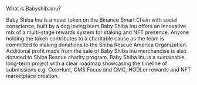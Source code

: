 What is Babyshibainu?


Baby Shiba Inu is a novel token on the Binance Smart Chain with social conscience, built by a dog loving team
Baby Shiba Inu offers an innovative mix of a multi-stage rewards system for staking and NFT presence. Anyone holding the token contributes to a charitable cause as the team is committed to making donations to the Shiba Rescue America Organization.
Additional profit made from the sale of Baby Shiba Inu merchandise is also donated to Shiba Rescue charity program. 
Baby Shiba Inu is a sustainable long-term project with a clear roadmap showcasing the timeline of submissions e.g. CoinHunt, CMS Focus and CMC, HODLer rewards and NFT marketplace creation.
